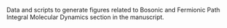 Data and scripts to generate figures related to Bosonic and Fermionic Path Integral Molecular
Dynamics section in the manuscript.
